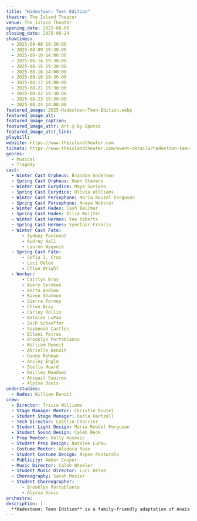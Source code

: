 ```yaml
---
title: "Hadestown: Teen Edition"
theatre: The Island Theater
venue: The Island Theater
opening_date: 2025-08-08
closing_date: 2025-08-24
showtimes:
  - 2025-08-08 19:30:00
  - 2025-08-09 19:30:00
  - 2025-08-10 14:00:00
  - 2025-08-14 19:30:00
  - 2025-08-15 19:30:00
  - 2025-08-16 14:00:00
  - 2025-08-16 19:30:00
  - 2025-08-17 14:00:00
  - 2025-08-21 19:30:00
  - 2025-08-22 19:30:00
  - 2025-08-23 19:30:00
  - 2025-08-24 14:00:00
featured_image: 2025-Hadestown-Teen-Edition.webp
featured_image_alt:
featured_image_caption:
featured_image_attr: Art @ by Spotco
featured_image_attr_link: 
playbill: 
website: https://www.theislandtheater.com
tickets: https://www.theislandtheater.com/event-details/hadestown-teen-edition-2025-08-21-19-30
genres:
  - Musical
  - Tragedy
cast:
  - Winter Cast Orpheus: Brandon Anderson
  - Spring Cast Orpheus: Owen Stevens
  - Winter Cast Eurydice: Maya Soriano
  - Spring Cast Eurydice: Olivia Williams
  - Winter Cast Persephone: Maria Routel Ferguson
  - Spring Cast Persephone: Anaya Webster
  - Winter Cast Hades: Cash Belcher
  - Spring Cast Hades: Ollie Woljter
  - Winter Cast Hermes: Vee Roberts
  - Spring Cast Hermes: Synclair Francis
  - Winter Cast Fate:
      - Sydney Fontenot
      - Audrey Hall
      - Lauren Wygonik
  - Spring Cast Fate:
      - Sofia I. Cruz
      - Luci Delee
      - Chloe Wright
  - Worker:
      - Caitlyn Bray
      - Avery Serokee
      - Berto Andino
      - Raven Shannon
      - Sierra Forney
      - Chloe Bray
      - Carley Rollin
      - Natalee LuPau
      - Zach Schaeffer
      - Savannah Castles
      - Elleni Petros
      - Brooklyn Portoblanco
      - William Benoit
      - Abrielle Benoit
      - Danny Rohman
      - Ansley Engle
      - Stella Hoard
      - Reilley Meadows
      - Abigail Squires
      - Alyssa Davis
understudies:
  - Hades: William Benoit
crew:
  - Director: Tricia Williams
  - Stage Manager Mentor: Christie Routel
  - Student Stage Manager: Darla Hartzell
  - Tech Director: Caitlin Charrier
  - Student Light Design: Maria Routel Ferguson
  - Student Sound Design: Caleb Beck
  - Prop Mentor: Holly Husovic
  - Student Prop Design: Natalee LuPau
  - Costume Mentor: Aladora Rose
  - Student Costume Design: Aspen Pontorolo
  - Publicity: Amber Cooper
  - Music Director: Caleb Wheeler
  - Student Music Director: Luci Delee
  - Choreography: Sarah Mosier
  - Student Choreographer:
      - Brooklyn Portoblanco
      - Alyssa Davis
orchestra:
description: |
  **Hadestown: Teen Edition** is a family-friendly adaptation of Anaïs Mitchell's Tony Award-winning musical designed for teenage performers, but is still the full musical. It tells the interwoven love stories of young dreamers Orpheus and Eurydice and immortal King Hades and Lady Persephone, set against a backdrop of American folk music. The story explores themes of love, loss and the journey to and from the underworld with a modern take on Greek mythology.
---
```

